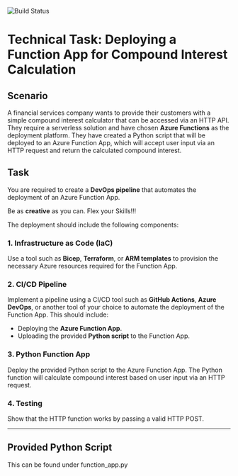 ![Build Status](https://github.com/abdhakim92/functionapp/actions/workflows/terraform.yml/badge.svg)

# Technical Task: Deploying a Function App for Compound Interest Calculation

## Scenario

A financial services company wants to provide their customers with a simple compound interest calculator that can be accessed via an HTTP API. They require a serverless solution and have chosen **Azure Functions** as the deployment platform. They have created a Python script that will be deployed to an Azure Function App, which will accept user input via an HTTP request and return the calculated compound interest.

## Task

You are required to create a **DevOps pipeline** that automates the deployment of an Azure Function App. 

Be as **creative** as you can. Flex your Skills!!!

The deployment should include the following components:

### 1. **Infrastructure as Code (IaC)**
Use a tool such as **Bicep**, **Terraform**, or **ARM templates** to provision the necessary Azure resources required for the Function App.

### 2. **CI/CD Pipeline**
Implement a pipeline using a CI/CD tool such as **GitHub Actions**, **Azure DevOps**, or another tool of your choice to automate the deployment of the Function App. This should include:

- Deploying the **Azure Function App**.
- Uploading the provided **Python script** to the Function App.

### 3. **Python Function App**
Deploy the provided Python script to the Azure Function App. The Python function will calculate compound interest based on user input via an HTTP request.

### 4. **Testing**
Show that the HTTP function works by passing a valid HTTP POST.

---

## Provided Python Script
This can be found under function_app.py